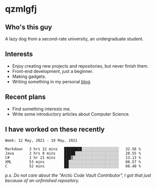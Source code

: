 # qzmlgfj

## Who's this guy

A lazy dog from a second-rate university, an undergraduate student.

## Interests

* Enjoy creating new projects and repositories, but never finish them.
* Front-end development, just a beginner.
* Making gadgets.
* Writing something in my personal [blog](https://qzmlgfj.ml/blog).

## Recent plans

* Find something interests me.
* Write some introductory articles about Computer Science.

<!--
* Try to develop a website for [Anime4KCPP](https://github.com/TianZerL/Anime4KCPP).
* Develop a Markdown renderer which user can customize its css, of course it is GUI-based.~~(If I could finish  it before getting bored)~~
* Work with my [teammates](https://github.com/SWJTU-Lazy-Dogs).
* Find something interests me, as a hobby after finishing my ~~boring~~ homework.
-->

## I have worked on these recently

<!--START_SECTION:waka-->
```text
Week: 12 May, 2021 - 19 May, 2021

Markdown   3 hrs 22 mins   ████████░░░░░░░░░░░░░░░░░   32.56 % 
Java       2 hrs 8 mins    █████░░░░░░░░░░░░░░░░░░░░   20.55 % 
C#         1 hr 21 mins    ███▒░░░░░░░░░░░░░░░░░░░░░   13.13 % 
XML        53 mins         ██░░░░░░░░░░░░░░░░░░░░░░░   08.57 % 
C          52 mins         ██░░░░░░░░░░░░░░░░░░░░░░░   08.40 % 
```
<!--END_SECTION:waka-->

*p.s.  Do not care about the "Arctic Code Vault Contributor", I got that just because of an unfinished repository.*

<!--
**qzmlgfj/qzmlgfj** is a ✨ _special_ ✨ repository because its `README.md` (this file) appears on your GitHub profile.

Here are some ideas to get you started:

- 🔭 I’m currently working on ...
- 🌱 I’m currently learning ...
- 👯 I’m looking to collaborate on ...
- 🤔 I’m looking for help with ...
- 💬 Ask me about ...
- 📫 How to reach me: ...
- 😄 Pronouns: ...
- ⚡ Fun fact: ...
-->
